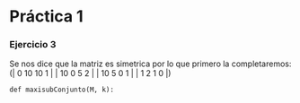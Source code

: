 # Práctica 1

### Ejercicio 3
Se nos dice que la matriz es simetrica por lo que primero la completaremos:
(| 0  10  10  1 |
 | 10  0  5  2 |
 | 10 5   0  1  |
 | 1  2  1  0  |)

    def maxisubConjunto(M, k):
        

